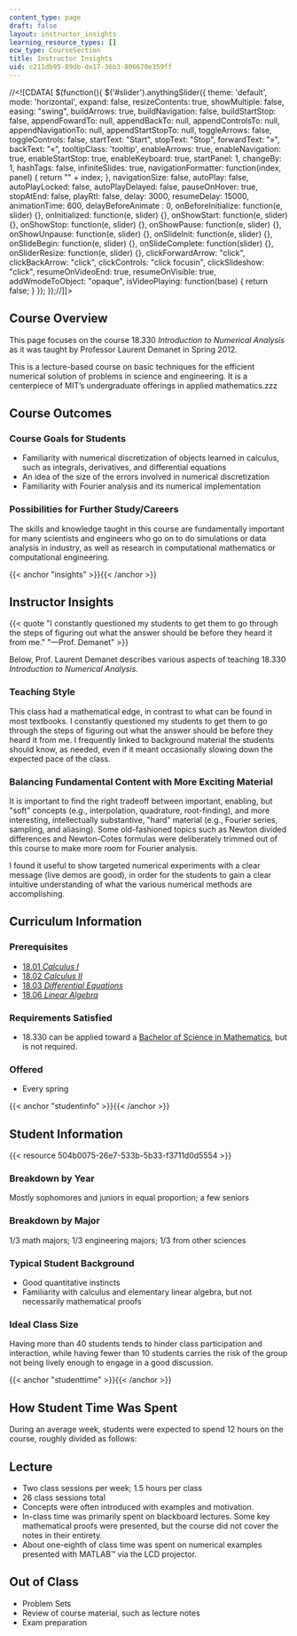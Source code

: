 ```yaml
---
content_type: page
draft: false
layout: instructor_insights
learning_resource_types: []
ocw_type: CourseSection
title: Instructor Insights
uid: c211db95-89db-de17-36b3-806670e359ff
---
```

//\<!\[CDATA\[ $(function(){ $('#slider').anythingSlider({ theme: 'default', mode: 'horizontal', expand: false, resizeContents: true, showMultiple: false, easing: "swing", buildArrows: true, buildNavigation: false, buildStartStop: false, appendFowardTo: null, appendBackTo: null, appendControlsTo: null, appendNavigationTo: null, appendStartStopTo: null, toggleArrows: false, toggleControls: false, startText: "Start", stopText: "Stop", forwardText: "»", backText: "«", tooltipClass: 'tooltip', enableArrows: true, enableNavigation: true, enableStartStop: true, enableKeyboard: true, startPanel: 1, changeBy: 1, hashTags: false, infiniteSlides: true, navigationFormatter: function(index, panel) { return "" + index; }, navigationSize: false, autoPlay: false, autoPlayLocked: false, autoPlayDelayed: false, pauseOnHover: true, stopAtEnd: false, playRtl: false, delay: 3000, resumeDelay: 15000, animationTime: 600, delayBeforeAnimate : 0, onBeforeInitialize: function(e, slider) {}, onInitialized: function(e, slider) {}, onShowStart: function(e, slider) {}, onShowStop: function(e, slider) {}, onShowPause: function(e, slider) {}, onShowUnpause: function(e, slider) {}, onSlideInit: function(e, slider) {}, onSlideBegin: function(e, slider) {}, onSlideComplete: function(slider) {}, onSliderResize: function(e, slider) {}, clickForwardArrow: "click", clickBackArrow: "click", clickControls: "click focusin", clickSlideshow: "click", resumeOnVideoEnd: true, resumeOnVisible: true, addWmodeToObject: "opaque", isVideoPlaying: function(base) { return false; } }); });//\]\]>

## Course Overview

This page focuses on the course 18.330 _Introduction to Numerical Analysis_ as it was taught by Professor Laurent Demanet in Spring 2012.

This is a lecture-based course on basic techniques for the efficient numerical solution of problems in science and engineering. It is a centerpiece of MIT’s undergraduate offerings in applied mathematics.zzz

## Course Outcomes

### Course Goals for Students

- Familiarity with numerical discretization of objects learned in calculus, such as integrals, derivatives, and differential equations
- An idea of the size of the errors involved in numerical discretization
- Familiarity with Fourier analysis and its numerical implementation

### Possibilities for Further Study/Careers

The skills and knowledge taught in this course are fundamentally important for many scientists and engineers who go on to do simulations or data analysis in industry, as well as research in computational mathematics or computational engineering.

{{< anchor "insights" >}}{{< /anchor >}}

## Instructor Insights

{{< quote "I constantly questioned my students to get them to go through the steps of figuring out what the answer should be before they heard it from me." "—Prof. Demanet" >}}

Below, Prof. Laurent Demanet describes various aspects of teaching 18.330 _Introduction to Numerical Analysis_.

### Teaching Style

This class had a mathematical edge, in contrast to what can be found in most textbooks. I constantly questioned my students to get them to go through the steps of figuring out what the answer should be before they heard it from me. I frequently linked to background material the students should know, as needed, even if it meant occasionally slowing down the expected pace of the class.

### Balancing Fundamental Content with More Exciting Material

It is important to find the right tradeoff between important, enabling, but "soft" concepts (e.g., interpolation, quadrature, root-finding), and more interesting, intellectually substantive, "hard" material (e.g., Fourier series, sampling, and aliasing). Some old-fashioned topics such as Newton divided differences and Newton-Cotes formulas were deliberately trimmed out of this course to make more room for Fourier analysis.

I found it useful to show targeted numerical experiments with a clear message (live demos are good), in order for the students to gain a clear intuitive understanding of what the various numerical methods are accomplishing.

## Curriculum Information

### Prerequisites

- [18.01 _Calculus I_](/courses/18-01-single-variable-calculus-fall-2006/)
- [18.02 _Calculus II_](/courses/18-02-multivariable-calculus-fall-2007/)
- [18.03 _Differential Equations_](/courses/18-03-differential-equations-spring-2010/)
- [18.06 _Linear Algebra_](/courses/18-06-linear-algebra-spring-2010/)

### Requirements Satisfied

- 18.330 can be applied toward a [Bachelor of Science in Mathematics](http://catalog.mit.edu/degree-charts/mathematics-course-18/), but is not required.

### Offered

- Every spring

{{< anchor "studentinfo" >}}{{< /anchor >}}

## Student Information

{{< resource 504b0075-26e7-533b-5b33-f3711d0d5554 >}}

### Breakdown by Year

Mostly sophomores and juniors in equal proportion; a few seniors

### Breakdown by Major

1/3 math majors; 1/3 engineering majors; 1/3 from other sciences

### Typical Student Background

- Good quantitative instincts
- Familiarity with calculus and elementary linear algebra, but not necessarily mathematical proofs

### Ideal Class Size

Having more than 40 students tends to hinder class participation and interaction, while having fewer than 10 students carries the risk of the group not being lively enough to engage in a good discussion.

{{< anchor "studenttime" >}}{{< /anchor >}}

## How Student Time Was Spent

During an average week, students were expected to spend 12 hours on the course, roughly divided as follows:

## Lecture

- Two class sessions per week; 1.5 hours per class
- 26 class sessions total
- Concepts were often introduced with examples and motivation.
- In-class time was primarily spent on blackboard lectures. Some key mathematical proofs were presented, but the course did not cover the notes in their entirety.
- About one-eighth of class time was spent on numerical examples presented with MATLAB™ via the LCD projector.

## Out of Class

- Problem Sets
- Review of course material, such as lecture notes
- Exam preparation
